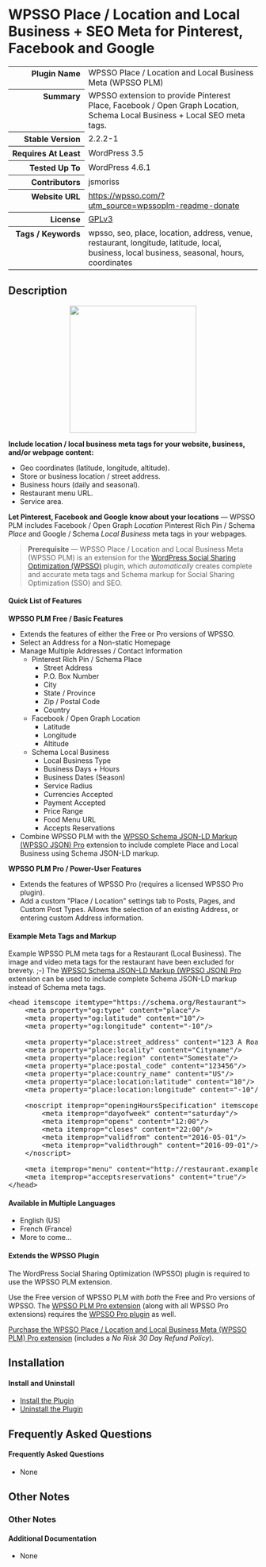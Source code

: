 <h1>WPSSO Place / Location and Local Business + SEO Meta for Pinterest, Facebook and Google</h1>

<table>
<tr><th align="right" valign="top" nowrap>Plugin Name</th><td>WPSSO Place / Location and Local Business Meta (WPSSO PLM)</td></tr>
<tr><th align="right" valign="top" nowrap>Summary</th><td>WPSSO extension to provide Pinterest Place, Facebook / Open Graph Location, Schema Local Business + Local SEO meta tags.</td></tr>
<tr><th align="right" valign="top" nowrap>Stable Version</th><td>2.2.2-1</td></tr>
<tr><th align="right" valign="top" nowrap>Requires At Least</th><td>WordPress 3.5</td></tr>
<tr><th align="right" valign="top" nowrap>Tested Up To</th><td>WordPress 4.6.1</td></tr>
<tr><th align="right" valign="top" nowrap>Contributors</th><td>jsmoriss</td></tr>
<tr><th align="right" valign="top" nowrap>Website URL</th><td><a href="https://wpsso.com/?utm_source=wpssoplm-readme-donate">https://wpsso.com/?utm_source=wpssoplm-readme-donate</a></td></tr>
<tr><th align="right" valign="top" nowrap>License</th><td><a href="https://www.gnu.org/licenses/gpl.txt">GPLv3</a></td></tr>
<tr><th align="right" valign="top" nowrap>Tags / Keywords</th><td>wpsso, seo, place, location, address, venue, restaurant, longitude, latitude, local, business, local business, seasonal, hours, coordinates</td></tr>
</table>

<h2>Description</h2>

<p align="center"><img src="https://surniaulula.github.io/wpsso-plm/assets/icon-256x256.png" width="256" height="256" /></p><p><strong>Include location / local business meta tags for your website, business, and/or webpage content:</strong></p>

<ul>
<li>Geo coordinates (latitude, longitude, altitude).</li>
<li>Store or business location / street address.</li>
<li>Business hours (daily and seasonal).</li>
<li>Restaurant menu URL.</li>
<li>Service area.</li>
</ul>

<p><strong>Let Pinterest, Facebook and Google know about your locations</strong> &mdash; WPSSO PLM includes Facebook / Open Graph <em>Location</em> Pinterest Rich Pin / Schema <em>Place</em> and Google / Schema <em>Local Business</em> meta tags in your webpages.</p>

<blockquote>
<p><strong>Prerequisite</strong> &mdash; WPSSO Place / Location and Local Business Meta (WPSSO PLM) is an extension for the <a href="https://wordpress.org/plugins/wpsso/">WordPress Social Sharing Optimization (WPSSO)</a> plugin, which <em>automatically</em> creates complete and accurate meta tags and Schema markup for Social Sharing Optimization (SSO) and SEO.</p>
</blockquote>

<h4>Quick List of Features</h4>

<p><strong>WPSSO PLM Free / Basic Features</strong></p>

<ul>
<li>Extends the features of either the Free or Pro versions of WPSSO.</li>
<li>Select an Address for a Non-static Homepage</li>
<li>Manage Multiple Addresses / Contact Information

<ul>
<li>Pinterest Rich Pin / Schema Place

<ul>
<li>Street Address</li>
<li>P.O. Box Number</li>
<li>City</li>
<li>State / Province</li>
<li>Zip / Postal Code</li>
<li>Country</li>
</ul></li>
<li>Facebook / Open Graph Location

<ul>
<li>Latitude</li>
<li>Longitude</li>
<li>Altitude</li>
</ul></li>
<li>Schema Local Business

<ul>
<li>Local Business Type</li>
<li>Business Days + Hours</li>
<li>Business Dates (Season)</li>
<li>Service Radius</li>
<li>Currencies Accepted</li>
<li>Payment Accepted</li>
<li>Price Range</li>
<li>Food Menu URL</li>
<li>Accepts Reservations</li>
</ul></li>
</ul></li>
<li>Combine WPSSO PLM with the <a href="https://wpsso.com/extend/plugins/wpsso-json/">WPSSO Schema JSON-LD Markup (WPSSO JSON) Pro</a> extension to include complete Place and Local Business using Schema JSON-LD markup.</li>
</ul>

<p><strong>WPSSO PLM Pro / Power-User Features</strong></p>

<ul>
<li>Extends the features of WPSSO Pro (requires a licensed WPSSO Pro plugin).</li>
<li>Add a custom "Place / Location" settings tab to Posts, Pages, and Custom Post Types. Allows the selection of an existing Address, or entering custom Address information.</li>
</ul>

<h4>Example Meta Tags and Markup</h4>

<p>Example WPSSO PLM meta tags for a Restaurant (Local Business). The image and video meta tags for the restaurant have been excluded for brevety. ;-) The <a href="https://wpsso.com/extend/plugins/wpsso-json/">WPSSO Schema JSON-LD Markup (WPSSO JSON) Pro</a> extension can be used to include complete Schema JSON-LD markup instead of Schema meta tags.</p>

<pre>
&lt;head itemscope itemtype="https://schema.org/Restaurant"&gt;
    &lt;meta property="og:type" content="place"/&gt;
    &lt;meta property="og:latitude" content="10"/&gt;
    &lt;meta property="og:longitude" content="-10"/&gt;

    &lt;meta property="place:street_address" content="123 A Road"/&gt;
    &lt;meta property="place:locality" content="Cityname"/&gt;
    &lt;meta property="place:region" content="Somestate"/&gt;
    &lt;meta property="place:postal_code" content="123456"/&gt;
    &lt;meta property="place:country_name" content="US"/&gt;
    &lt;meta property="place:location:latitude" content="10"/&gt;
    &lt;meta property="place:location:longitude" content="-10"/&gt;

    &lt;noscript itemprop="openingHoursSpecification" itemscope itemtype="https://schema.org/OpeningHoursSpecification"&gt;
        &lt;meta itemprop="dayofweek" content="saturday"/&gt;
        &lt;meta itemprop="opens" content="12:00"/&gt;
        &lt;meta itemprop="closes" content="22:00"/&gt;
        &lt;meta itemprop="validfrom" content="2016-05-01"/&gt;
        &lt;meta itemprop="validthrough" content="2016-09-01"/&gt;
    &lt;/noscript&gt;

    &lt;meta itemprop="menu" content="http://restaurant.example.com/restaurant-menu.html"/&gt;
    &lt;meta itemprop="acceptsreservations" content="true"/&gt;
&lt;/head&gt;
</pre>

<h4>Available in Multiple Languages</h4>

<ul>
<li>English (US)</li>
<li>French (France)</li>
<li>More to come...</li>
</ul>

<h4>Extends the WPSSO Plugin</h4>

<p>The WordPress Social Sharing Optimization (WPSSO) plugin is required to use the WPSSO PLM extension.</p>

<p>Use the Free version of WPSSO PLM with <em>both</em> the Free and Pro versions of WPSSO. The <a href="https://wpsso.com/extend/plugins/wpsso-plm/?utm_source=wpssoplm-readme-extends">WPSSO PLM Pro extension</a> (along with all WPSSO Pro extensions) requires the <a href="https://wpsso.com/extend/plugins/wpsso/?utm_source=wpssoplm-readme-extends">WPSSO Pro plugin</a> as well.</p>

<p><a href="https://wpsso.com/extend/plugins/wpsso-plm/?utm_source=wpssoplm-readme-purchase">Purchase the WPSSO Place / Location and Local Business Meta (WPSSO PLM) Pro extension</a> (includes a <em>No Risk 30 Day Refund Policy</em>).</p>


<h2>Installation</h2>

<h4>Install and Uninstall</h4>

<ul>
<li><a href="https://wpsso.com/codex/plugins/wpsso-plm/installation/install-the-plugin/">Install the Plugin</a></li>
<li><a href="https://wpsso.com/codex/plugins/wpsso-plm/installation/uninstall-the-plugin/">Uninstall the Plugin</a></li>
</ul>


<h2>Frequently Asked Questions</h2>

<h4>Frequently Asked Questions</h4>

<ul>
<li>None</li>
</ul>


<h2>Other Notes</h2>

<h3>Other Notes</h3>
<h4>Additional Documentation</h4>

<ul>
<li>None</li>
</ul>

